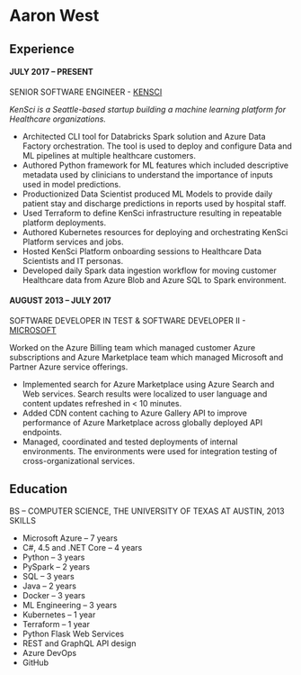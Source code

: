 # Aaron West

## Experience
#### JULY 2017 – PRESENT
SENIOR SOFTWARE ENGINEER - [KENSCI](https://kensci.com)

_KenSci is a Seattle-based startup building a machine learning platform for Healthcare organizations._

-	Architected CLI tool for Databricks Spark solution and Azure Data Factory orchestration. The tool is used to deploy and configure Data and ML pipelines at multiple healthcare customers.
-	Authored Python framework for ML features which included descriptive metadata used by clinicians to understand the importance of inputs used in model predictions.
-	Productionized Data Scientist produced ML Models to provide daily patient stay and discharge predictions in reports used by hospital staff.
-	Used Terraform to define KenSci infrastructure resulting in repeatable platform deployments.
-	Authored Kubernetes resources for deploying and orchestrating KenSci Platform services and jobs.
-	Hosted KenSci Platform onboarding sessions to Healthcare Data Scientists and IT personas.
-	Developed daily Spark data ingestion workflow for moving customer Healthcare data from Azure Blob and Azure SQL to Spark environment.

#### AUGUST 2013 – JULY 2017
SOFTWARE DEVELOPER IN TEST & SOFTWARE DEVELOPER II - [MICROSOFT](https://azure.microsoft.com/en-us/)

Worked on the Azure Billing team which managed customer Azure subscriptions and Azure Marketplace team which managed Microsoft and Partner Azure service offerings.
-	Implemented search for Azure Marketplace using Azure Search and Web services. Search results were localized to user language and content updates refreshed in < 10 minutes.
-	Added CDN content caching to Azure Gallery API to improve performance of Azure Marketplace across globally deployed API endpoints.
-	Managed, coordinated and tested deployments of internal environments. The environments were used for integration testing of cross-organizational services.

## Education
BS – COMPUTER SCIENCE, THE UNIVERSITY OF TEXAS AT AUSTIN, 2013
SKILLS

- Microsoft Azure – 7 years
- C#, 4.5 and .NET Core – 4 years
- Python – 3 years
- PySpark – 2 years
- SQL – 3 years
- Java – 2 years
- Docker – 3 years	
- ML Engineering – 3 years
- Kubernetes – 1 year
- Terraform – 1 year
- Python Flask Web Services
- REST and GraphQL API design
- Azure DevOps
- GitHub
